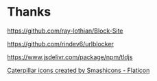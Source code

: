 # Thanks


https://github.com/ray-lothian/Block-Site

https://github.com/rindev6/urlblocker

https://www.jsdelivr.com/package/npm/tldjs


<a href="https://www.flaticon.com/free-icons/caterpillar" title="caterpillar icons">Caterpillar icons created by Smashicons - Flaticon</a>